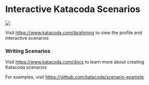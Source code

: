 # Interactive Katacoda Scenarios

[![](http://shields.katacoda.com/katacoda/ibrahimng/count.svg)](https://www.katacoda.com/ibrahimng "Get your profile on Katacoda.com")

Visit https://www.katacoda.com/ibrahimng to view the profile and interactive scenarios

### Writing Scenarios
Visit https://www.katacoda.com/docs to learn more about creating Katacoda scenarios

For examples, visit https://github.com/katacoda/scenario-example
